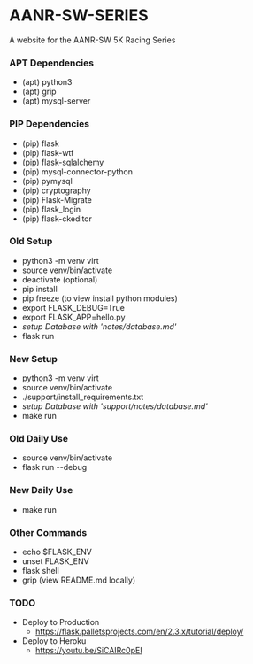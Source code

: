 # AANR-SW-SERIES
A website for the AANR-SW 5K Racing Series

### APT Dependencies
- (apt) python3 
- (apt) grip
- (apt) mysql-server

### PIP Dependencies
- (pip) flask
- (pip) flask-wtf
- (pip) flask-sqlalchemy
- (pip) mysql-connector-python
- (pip) pymysql
- (pip) cryptography
- (pip) Flask-Migrate
- (pip) flask_login
- (pip) flask-ckeditor

### Old Setup
- python3 -m venv virt
- source venv/bin/activate
- deactivate (optional)
- pip install <dependencies>
- pip freeze (to view install python modules)
- export FLASK_DEBUG=True
- export FLASK_APP=hello.py
- *setup Database with 'notes/database.md'*
- flask run

### New Setup
- python3 -m venv virt
- source venv/bin/activate
- ./support/install_requirements.txt
- *setup Database with 'support/notes/database.md'*
- make run

### Old Daily Use
- source venv/bin/activate
- flask run --debug

### New Daily Use
- make run

### Other Commands
- echo $FLASK_ENV
- unset FLASK_ENV
- flask shell
- grip (view README.md locally)

### TODO
- Deploy to Production
    - https://flask.palletsprojects.com/en/2.3.x/tutorial/deploy/
- Deploy to Heroku
    - https://youtu.be/SiCAIRc0pEI